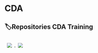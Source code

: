 # CDA

##  :label:Repositories CDA Training 
<a href="https://github.com/dylanbourdais/veterinaire">
  <img align="center" style="margin:1rem 0.5rem" src="https://github-readme-stats.vercel.app/api/pin/?username=dylanbourdais&repo=veterinaire&title_color=ffffff&text_color=c9cacc&icon_color=4AB197&bg_color=1A2B34" />
  
  <a href="https://github.com/dylanbourdais/pokedex">
  <img align="center" style="margin:1rem 0.5rem" src="https://github-readme-stats.vercel.app/api/pin/?username=dylanbourdais&repo=pokedex&title_color=ffffff&text_color=c9cacc&icon_color=4AB197&bg_color=1A2B34" />
</a>
